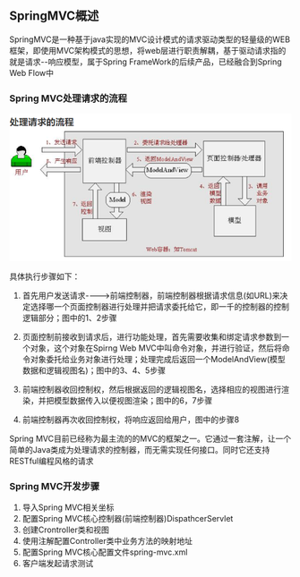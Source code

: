 ## SpringMVC概述  
SpringMVC是一种基于java实现的MVC设计模式的请求驱动类型的轻量级的WEB框架，即使用MVC架构模式的思想，将web层进行职责解耦，基于驱动请求指的就是请求--响应模型，属于Spring FrameWork的后续产品，已经融合到Spring Web Flow中  
  
### Spring MVC处理请求的流程  
![title](https://raw.githubusercontent.com/liujinxi931204/image/master/gitnote/2020/10/22/1603336687795-1603336688882.png)  
  
具体执行步骤如下：  
1. 首先用户发送请求---->前端控制器，前端控制器根据请求信息(如URL)来决定选择哪一个页面控制器进行处理并把请求委托给它，即一千的控制器的控制逻辑部分；图中的1、2步骤  
  
2. 页面控制前接收到请求后，进行功能处理，首先需要收集和绑定请求参数到一个对象，这个对象在Spirng Web MVC中叫命令对象，并进行验证，然后将命令对象委托给业务对象进行处理；处理完成后返回一个ModelAndView(模型数据和逻辑视图名)；图中的3、4、5步骤  
  
3.  前端控制器收回控制权，然后根据返回的逻辑视图名，选择相应的视图进行渲染，并把模型数据传入以便视图渲染；图中的6，7步骤  
  
4. 前端控制器再次收回控制权，将响应返回给用户，图中的步骤8  

  
Spring MVC目前已经称为最主流的的MVC的框架之一。它通过一套注解，让一个简单的Java类成为处理请求的控制器，而无需实现任何接口。同时它还支持RESTful编程风格的请求  
### Spring MVC开发步骤  
1. 导入Spring MVC相关坐标  
2. 配置Spring MVC核心控制器(前端控制器)DispathcerServlet  
3. 创建Crontroller类和视图  
4. 使用注解配置Controller类中业务方法的映射地址  
5. 配置Spring MVC核心配置文件spring-mvc.xml  
6. 客户端发起请求测试  
